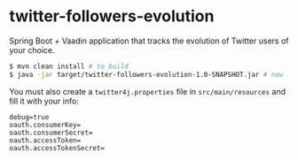 # twitter-followers-evolution

Spring Boot + Vaadin application that tracks the evolution of Twitter users of your choice.

```sh
$ mvn clean install # to build
$ java -jar target/twitter-followers-evolution-1.0-SNAPSHOT.jar # now listening on port 8080
```

You must also create a `twitter4j.properties` file in `src/main/resources` and fill it with your info:

```
debug=true
oauth.consumerKey=
oauth.consumerSecret=
oauth.accessToken=
oauth.accessTokenSecret=
```
